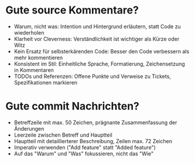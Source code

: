 # Gute source Kommentare?
- Warum, nicht was: Intention und Hintergrund erläutern, statt Code zu wiederholen
- Klarheit vor Cleverness: Verständlichkeit ist wichtiger als Kürze oder Witz
- Kein Ersatz für selbsterkärenden Code: Besser den Code verbessern als mehr kommentieren
- Konsistent im Stil: Einheitliche Sprache, Formatierung, Zeichensetzung in Kommentaren
- TODOs und Referenzen: Offene Punkte und Verweise zu Tickets, Spezifikationen markieren
# Gute commit Nachrichten?
- Betreffzeile mit max. 50 Zeichen, prägnante Zusammenfassung der Änderungen
- Leerzeile zwischen Betreff und Hauptteil
- Hauptteil mit detaillierterer Beschreibung, Zeilen max. 72 Zeichen
- Imperativ verwenden ("Add feature" statt "Added feature")
- Auf das "Warum" und "Was" fokussieren, nicht das "Wie"

